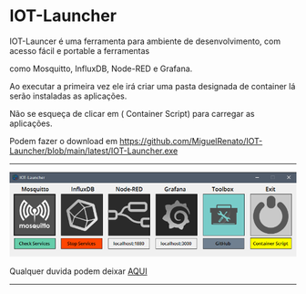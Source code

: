 

# IOT-Launcher

IOT-Launcer  é uma ferramenta para ambiente de desenvolvimento, com acesso fácil e portable a ferramentas 

como Mosquitto, InfluxDB, Node-RED e Grafana.

Ao executar a primeira vez ele irá criar uma pasta designada de container  lá serão instaladas as aplicações.

Não se esqueça de clicar em ( Container Script)  para carregar as aplicações.

Podem fazer o download em https://github.com/MiguelRenato/IOT-Launcher/blob/main/latest/IOT-Launcher.exe

------



![](https://raw.githubusercontent.com/MiguelRenato/IOT-Launcher/main/screenshots/IOT%20Launcher.png)



Qualquer duvida podem deixar  [AQUI](https://movimentomaker.pt/t/programa-iot-launcher/1923)





------

